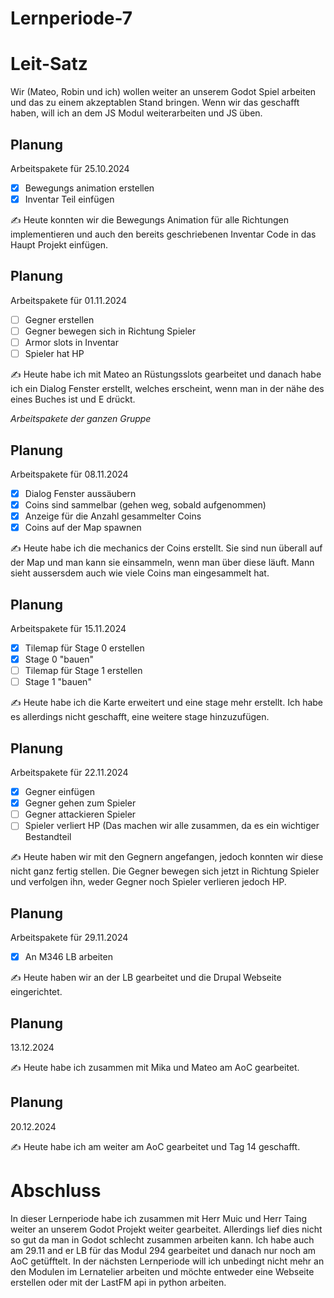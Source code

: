 # Lernperiode-7

# Leit-Satz
Wir (Mateo, Robin und ich) wollen weiter an unserem Godot Spiel arbeiten und das zu einem akzeptablen Stand bringen. Wenn wir das geschafft haben, will ich an dem JS Modul weiterarbeiten und JS üben. 

## Planung
Arbeitspakete für 25.10.2024

- [X] Bewegungs animation erstellen
- [X] Inventar Teil einfügen

✍️ Heute konnten wir die Bewegungs Animation für alle Richtungen implementieren und auch den bereits geschriebenen Inventar Code in das Haupt Projekt einfügen.

## Planung
Arbeitspakete für 01.11.2024

- [ ] Gegner erstellen
- [ ] Gegner bewegen sich in Richtung Spieler
- [ ] Armor slots in Inventar
- [ ] Spieler hat HP
      
✍️ Heute habe ich mit Mateo an Rüstungsslots gearbeitet und danach habe ich ein Dialog Fenster erstellt, welches erscheint, wenn man in der nähe des eines Buches ist und E drückt. 

*Arbeitspakete der ganzen Gruppe*

## Planung
Arbeitspakete für 08.11.2024

- [X] Dialog Fenster aussäubern
- [X] Coins sind sammelbar (gehen weg, sobald aufgenommen)
- [X] Anzeige für die Anzahl gesammelter Coins
- [X] Coins auf der Map spawnen

✍️ Heute habe ich die mechanics der Coins erstellt. Sie sind nun überall auf der Map und man kann sie einsammeln, wenn man über diese läuft. Mann sieht aussersdem auch wie viele Coins man eingesammelt hat. 

## Planung 
Arbeitspakete für 15.11.2024

- [x] Tilemap für Stage 0 erstellen
- [x] Stage 0 "bauen"
- [ ] Tilemap für Stage 1 erstellen
- [ ] Stage 1 "bauen"

✍️ Heute habe ich die Karte erweitert und eine stage mehr erstellt. Ich habe es allerdings nicht geschafft, eine weitere stage hinzuzufügen. 

## Planung
Arbeitspakete für 22.11.2024

- [X] Gegner einfügen
- [X] Gegner gehen zum Spieler
- [ ] Gegner attackieren Spieler
- [ ] Spieler verliert HP
(Das machen wir alle zusammen, da es ein wichtiger Bestandteil 

✍️ Heute haben wir mit den Gegnern angefangen, jedoch konnten wir diese nicht ganz fertig stellen. Die Gegner bewegen sich jetzt in Richtung Spieler und verfolgen ihn, weder Gegner noch Spieler verlieren jedoch HP.

## Planung
Arbeitspakete für 29.11.2024
- [X] An M346 LB arbeiten

✍️ Heute haben wir an der LB gearbeitet und die Drupal Webseite eingerichtet.

## Planung
13.12.2024

✍️ Heute habe ich zusammen mit Mika und Mateo am AoC gearbeitet. 

## Planung
20.12.2024

✍️ Heute habe ich am weiter am AoC gearbeitet und Tag 14 geschafft.

# Abschluss
In dieser Lernperiode habe ich zusammen mit Herr Muic und Herr Taing weiter an unserem Godot Projekt weiter gearbeitet. Allerdings lief dies nicht so gut da man in Godot schlecht zusammen arbeiten kann. Ich habe auch am 29.11 and er LB für das Modul 294 gearbeitet und danach nur noch am AoC getüfftelt. 
In der nächsten Lernperiode will ich unbedingt nicht mehr an den Modulen im Lernatelier arbeiten und möchte entweder eine Webseite erstellen oder mit der LastFM api in python arbeiten. 



